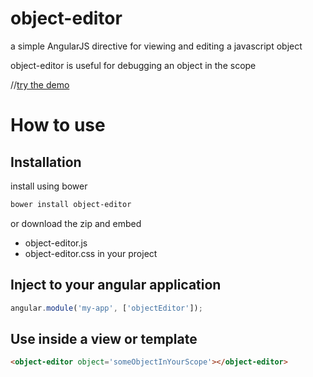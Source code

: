 object-editor
=============

a simple AngularJS directive for viewing and editing a javascript object

object-editor is useful for debugging an object in the scope 

//[try the demo](http://jsfiddle.net/barakedry/xxg7fhj0/1/)

# How to use
## Installation

install using bower
```bash
bower install object-editor
```

or download the zip and embed 
* object-editor.js
* object-editor.css
in your project

## Inject to your angular application
```javascript
angular.module('my-app', ['objectEditor']);
```

## Use inside a view or template
```html
<object-editor object='someObjectInYourScope'></object-editor>
```

